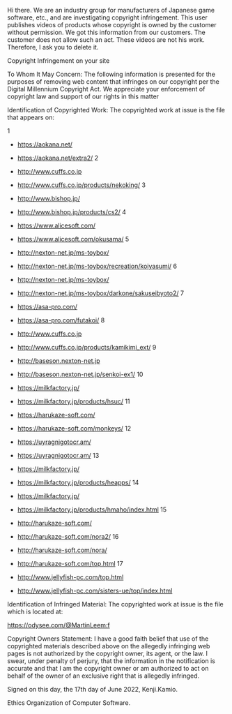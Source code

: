 Hi there.
We are an industry group for manufacturers of Japanese game software, etc., and are investigating copyright infringement.
This user publishes videos of products whose copyright is owned by the customer without permission.
We got this information from our customers.
The customer does not allow such an act.
These videos are not his work.
Therefore, I ask you to delete it.

Copyright Infringement on your site

To Whom It May Concern:
The following information is presented for the purposes of removing web
content that infringes on our copyright per the Digital Millennium Copyright
Act.
We appreciate your enforcement of copyright law and support of our rights in
this matter

Identification of Copyrighted Work:
The copyrighted work at issue is the file that appears on:


1
- https://aokana.net/
- https://aokana.net/extra2/
2
- http://www.cuffs.co.jp
- http://www.cuffs.co.jp/products/nekoking/
3
- http://www.bishop.jp/
- http://www.bishop.jp/products/cs2/
4
- https://www.alicesoft.com/
- https://www.alicesoft.com/okusama/
5
- http://nexton-net.jp/ms-toybox/
- http://nexton-net.jp/ms-toybox/recreation/koiyasumi/
6
- http://nexton-net.jp/ms-toybox/
- http://nexton-net.jp/ms-toybox/darkone/sakuseibyoto2/
7
- https://asa-pro.com/
- https://asa-pro.com/futakoi/
8
- http://www.cuffs.co.jp
- http://www.cuffs.co.jp/products/kamikimi_ext/
9
- http://baseson.nexton-net.jp
- http://baseson.nexton-net.jp/senkoi-ex1/
10
- https://milkfactory.jp/
- https://milkfactory.jp/products/hsuc/
11
- https://harukaze-soft.com/
- https://harukaze-soft.com/monkeys/
12

- https://uyragnigotocr.am/
- https://uyragnigotocr.am/
13
- https://milkfactory.jp/
- https://milkfactory.jp/products/heapps/
14
- https://milkfactory.jp/
- https://milkfactory.jp/products/hmaho/index.html
15
- http://harukaze-soft.com/
- http://harukaze-soft.com/nora2/
16
- http://harukaze-soft.com/nora/
- http://harukaze-soft.com/top.html
17
- http://www.jellyfish-pc.com/top.html
- http://www.jellyfish-pc.com/sisters-ue/top/index.html


Identification of Infringed Material:
The copyrighted work at issue is the file which is located at:


https://odysee.com/@MartinLeem:f


<personal information redacted>

Copyright Owners Statement:
I have a good faith belief that use of the copyrighted materials described
above on the allegedly infringing web pages is not authorized by the
copyright owner, its agent, or the law.
I swear, under penalty of perjury, that the information in the notification
is accurate and that I am the copyright owner or am authorized to act on
behalf of the owner of an exclusive right that is allegedly infringed.

Signed on this day, the 17th day of June 2022,
Kenji.Kamio.

Ethics Organization of Computer Software. 
